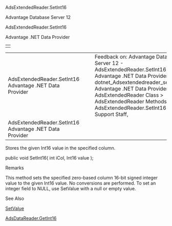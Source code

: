 AdsExtendedReader.SetInt16




Advantage Database Server 12  

AdsExtendedReader.SetInt16

Advantage .NET Data Provider

|  |
| --- |
|  |

|  |  |  |  |  |
| --- | --- | --- | --- | --- |
| AdsExtendedReader.SetInt16  Advantage .NET Data Provider |  |  | Feedback on: Advantage Database Server 12 - AdsExtendedReader.SetInt16 Advantage .NET Data Provider dotnet\_Adsextendedreader\_setint16 Advantage .NET Data Provider > AdsExtendedReader Class > AdsExtendedReader Methods > AdsExtendedReader.SetInt16 / Dear Support Staff, |  |
| AdsExtendedReader.SetInt16  Advantage .NET Data Provider |  |  |  |  |

Stores the given Int16 value in the specified column.

public void SetInt16( int iCol, Int16 value );

Remarks

This method sets the specified zero-based column 16-bit signed integer value to the given Int16 value. No conversions are performed. To set an integer field to NULL, use SetValue with a null or empty value.

See Also

[SetValue](dotnet_adsextendedreader_setvalue.htm)

[AdsDataReader.GetInt16](dotnet_adsdatareader_getint16.htm)